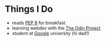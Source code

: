 # Things I Do

- reads [PEP 8](http://www.python.org/dev/peps/pep-0008/) for breakfast
- learning webdev with the [The Odin Project](https://www.theodinproject.com/dashboard)
- student at [Google](https://www.google.com) university (hi dad!)
